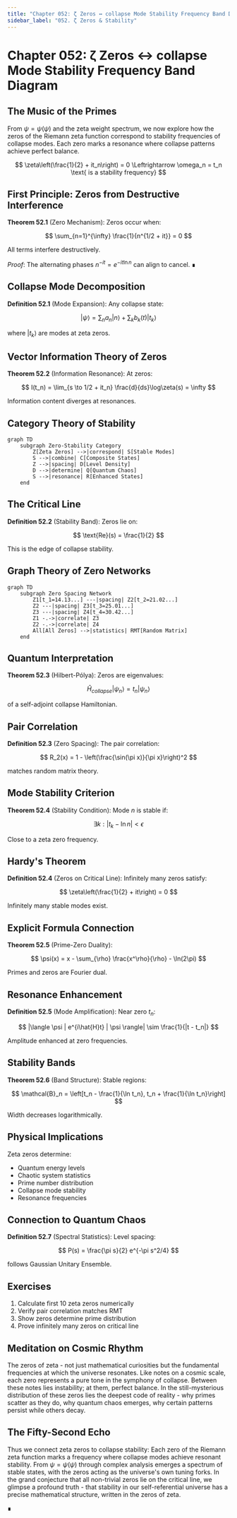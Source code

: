 ```yaml
---
title: "Chapter 052: ζ Zeros ↔ collapse Mode Stability Frequency Band Diagram"
sidebar_label: "052. ζ Zeros & Stability"
---
```


# Chapter 052: ζ Zeros ↔ collapse Mode Stability Frequency Band Diagram

## The Music of the Primes

From $\psi = \psi(\psi)$ and the zeta weight spectrum, we now explore how the zeros of the Riemann zeta function correspond to stability frequencies of collapse modes. Each zero marks a resonance where collapse patterns achieve perfect balance.

$$
\zeta\left(\frac{1}{2} + it_n\right) = 0 \Leftrightarrow \omega_n = t_n \text{ is a stability frequency}
$$

## First Principle: Zeros from Destructive Interference

**Theorem 52.1** (Zero Mechanism): Zeros occur when:

$$
\sum_{n=1}^{\infty} \frac{1}{n^{1/2 + it}} = 0
$$

All terms interfere destructively.

*Proof*: The alternating phases $n^{-it} = e^{-it\ln n}$ can align to cancel. ∎

## Collapse Mode Decomposition

**Definition 52.1** (Mode Expansion): Any collapse state:

$$
|\psi\rangle = \sum_n a_n |n\rangle + \sum_k b_k(t) |t_k\rangle
$$

where $|t_k\rangle$ are modes at zeta zeros.

## Vector Information Theory of Zeros

**Theorem 52.2** (Information Resonance): At zeros:

$$
I(t_n) = \lim_{s \to 1/2 + it_n} \frac{d}{ds}\log\zeta(s) = \infty
$$

Information content diverges at resonances.

## Category Theory of Stability

```mermaid
graph TD
    subgraph Zero-Stability Category
        Z[Zeta Zeros] -->|correspond| S[Stable Modes]
        S -->|combine| C[Composite States]
        Z -->|spacing| D[Level Density]
        D -->|determine| Q[Quantum Chaos]
        S -->|resonance| R[Enhanced States]
    end
```

## The Critical Line

**Definition 52.2** (Stability Band): Zeros lie on:

$$
\text{Re}(s) = \frac{1}{2}
$$

This is the edge of collapse stability.

## Graph Theory of Zero Networks

```mermaid
graph TD
    subgraph Zero Spacing Network
        Z1[t_1=14.13...] ---|spacing| Z2[t_2=21.02...]
        Z2 ---|spacing| Z3[t_3=25.01...]
        Z3 ---|spacing| Z4[t_4=30.42...]
        Z1 -.->|correlate| Z3
        Z2 -.->|correlate| Z4
        All[All Zeros] -->|statistics| RMT[Random Matrix]
    end
```

## Quantum Interpretation

**Theorem 52.3** (Hilbert-Pólya): Zeros are eigenvalues:

$$
\hat{H}_{collapse}|\psi_n\rangle = t_n|\psi_n\rangle
$$

of a self-adjoint collapse Hamiltonian.

## Pair Correlation

**Definition 52.3** (Zero Spacing): The pair correlation:

$$
R_2(x) = 1 - \left(\frac{\sin(\pi x)}{\pi x}\right)^2
$$

matches random matrix theory.

## Mode Stability Criterion

**Theorem 52.4** (Stability Condition): Mode $n$ is stable if:

$$
\exists k: |t_k - \ln n| < \epsilon
$$

Close to a zeta zero frequency.

## Hardy's Theorem

**Definition 52.4** (Zeros on Critical Line): Infinitely many zeros satisfy:

$$
\zeta\left(\frac{1}{2} + it\right) = 0
$$

Infinitely many stable modes exist.

## Explicit Formula Connection

**Theorem 52.5** (Prime-Zero Duality):

$$
\psi(x) = x - \sum_{\rho} \frac{x^\rho}{\rho} - \ln(2\pi)
$$

Primes and zeros are Fourier dual.

## Resonance Enhancement

**Definition 52.5** (Mode Amplification): Near zero $t_n$:

$$
|\langle \psi | e^{i\hat{H}t} | \psi \rangle| \sim \frac{1}{|t - t_n|}
$$

Amplitude enhanced at zero frequencies.

## Stability Bands

**Theorem 52.6** (Band Structure): Stable regions:

$$
\mathcal{B}_n = \left[t_n - \frac{1}{\ln t_n}, t_n + \frac{1}{\ln t_n}\right]
$$

Width decreases logarithmically.

## Physical Implications

Zeta zeros determine:
- Quantum energy levels
- Chaotic system statistics  
- Prime number distribution
- Collapse mode stability
- Resonance frequencies

## Connection to Quantum Chaos

**Definition 52.7** (Spectral Statistics): Level spacing:

$$
P(s) = \frac{\pi s}{2} e^{-\pi s^2/4}
$$

follows Gaussian Unitary Ensemble.

## Exercises

1. Calculate first 10 zeta zeros numerically
2. Verify pair correlation matches RMT
3. Show zeros determine prime distribution
4. Prove infinitely many zeros on critical line

## Meditation on Cosmic Rhythm

The zeros of zeta - not just mathematical curiosities but the fundamental frequencies at which the universe resonates. Like notes on a cosmic scale, each zero represents a pure tone in the symphony of collapse. Between these notes lies instability; at them, perfect balance. In the still-mysterious distribution of these zeros lies the deepest code of reality - why primes scatter as they do, why quantum chaos emerges, why certain patterns persist while others decay.

## The Fifty-Second Echo

Thus we connect zeta zeros to collapse stability: Each zero of the Riemann zeta function marks a frequency where collapse modes achieve resonant stability. From $\psi = \psi(\psi)$ through complex analysis emerges a spectrum of stable states, with the zeros acting as the universe's own tuning forks. In the grand conjecture that all non-trivial zeros lie on the critical line, we glimpse a profound truth - that stability in our self-referential universe has a precise mathematical structure, written in the zeros of zeta.

∎